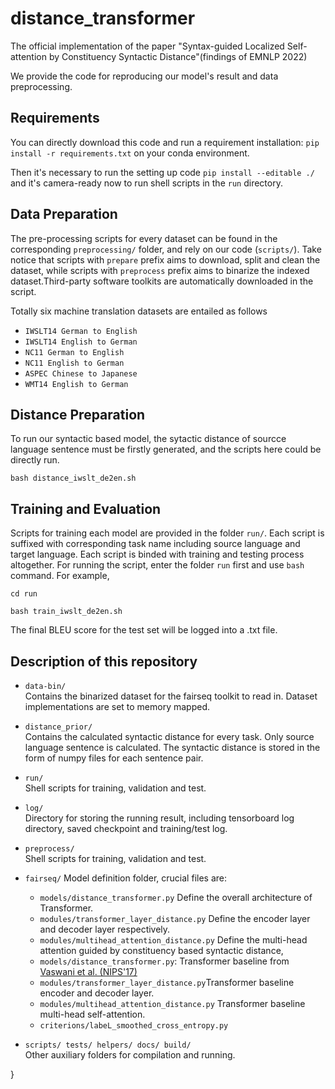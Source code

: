 # distance_transformer
The official implementation of the paper "Syntax-guided Localized Self-attention by Constituency Syntactic Distance"(findings of EMNLP 2022)

We provide the code for reproducing our model's result and data preprocessing.

## Requirements
You can directly download this code and run a requirement installation:
`pip install -r requirements.txt` on your conda environment.

Then it's necessary to run the setting up code `pip install --editable ./` and it's camera-ready now to run shell scripts in the `run` directory.

## Data Preparation
The pre-processing scripts for every dataset can be found in the corresponding `preprocessing/` folder, and rely on our code (`scripts/`). Take notice that scripts with `prepare` prefix aims to download, split and clean the dataset, while scripts with `preprocess` prefix aims to binarize the indexed dataset.Third-party software toolkits are automatically downloaded in the script.  

Totally six machine translation datasets are entailed as follows
- `IWSLT14 German to English`
- `IWSLT14 English to German`
- `NC11 German to English`
- `NC11 English to German`
- `ASPEC Chinese to Japanese`
- `WMT14 English to German`

## Distance Preparation
To run our syntactic based model, the sytactic distance of sourcce language sentence must be firstly generated, and the scripts here could be directly run.

`bash distance_iwslt_de2en.sh`

## Training and Evaluation
Scripts for training each model are provided in the folder `run/`. Each script is suffixed with corresponding task name including source language and target language.
Each script is binded with training and testing process altogether.
For running the script, enter the folder `run` first and use `bash` command. For example,

`cd run`

`bash train_iwslt_de2en.sh`
 
The final BLEU score for the test set will be logged into a .txt file.

## Description of this repository
- `data-bin/`<br>
  Contains the binarized dataset for the fairseq toolkit to read in. Dataset implementations are set to memory mapped.

- `distance_prior/`<br>
  Contains the calculated syntactic distance for every task. Only source language sentence is calculated. The syntactic distance is stored in the form of numpy files for each sentence pair.  
  
- `run/`<br>
  Shell scripts for training, validation and test.
  
- `log/`<br>
  Directory for storing the running result, including tensorboard log directory, saved checkpoint and training/test log.
  
- `preprocess/`<br>
  Shell scripts for training, validation and test.

- `fairseq/`  Model definition folder, crucial files are:
    - `models/distance_transformer.py` Define the overall architecture of Transformer.
    - `modules/transformer_layer_distance.py` Define the encoder layer and decoder layer respectively.
    - `modules/multihead_attention_distance.py` Define the multi-head attention guided by constituency based syntactic distance,
    - `models/distance_transformer.py`: Transformer baseline from [Vaswani et al. (NIPS'17)](https://proceedings.neurips.cc/paper/2017/file/3f5ee243547dee91fbd053c1c4a845aa-Paper.pdf)
    - `modules/transformer_layer_distance.py`Transformer baseline encoder and decoder layer.
    - `modules/multihead_attention_distance.py` Transformer baseline multi-head self-attention.
    - `criterions/labeL_smoothed_cross_entropy.py`
  
- `scripts/ tests/ helpers/ docs/ build/`<br>
  Other auxiliary folders for compilation and running.

}
```

